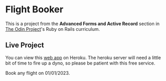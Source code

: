# Flight Booker

This is a project from the **Advanced Forms and Active Record** section in [The Odin Project](https://www.theodinproject.com/courses/ruby-on-rails/lessons/building-advanced-forms)'s Ruby on Rails curriculum. 

## Live Project
You can view this [web app](https://odnflightbooker.herokuapp.com/) on Heroku. The heroku server will need a little bit of time to fire up a dyno, so please be patient with this free service.

Book any flight on 01/01/2023.
